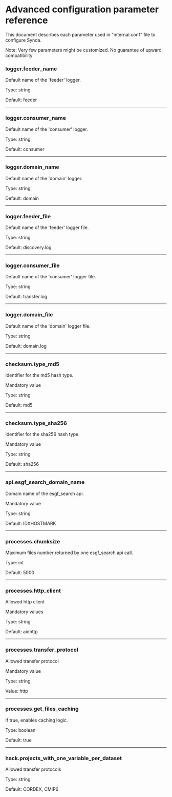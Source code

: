 # Advanced configuration parameter reference

This document describes each parameter used in "internal.conf" file to configure Synda.

Note: Very few parameters might be customized. No guarantee of upward compatibility

### logger.feeder_name

Default name of the 'feeder' logger.

Type: string

Default: feeder

--------------------------------------------------------

### logger.consumer_name

Default name of the 'consumer' logger.

Type: string

Default: consumer

--------------------------------------------------------

### logger.domain_name

Default name of the 'domain' logger.

Type: string

Default: domain

--------------------------------------------------------

### logger.feeder_file

Default name of the 'feeder' logger file.

Type: string

Default: discovery.log

--------------------------------------------------------

### logger.consumer_file

Default name of the 'consumer' logger file.

Type: string

Default: transfer.log

--------------------------------------------------------

### logger.domain_file

Default name of the 'domain' logger file.

Type: string

Default: domain.log

--------------------------------------------------------

### checksum.type_md5

Identifier for the md5 hash type.

Mandatory value

Type: string

Default: md5

--------------------------------------------------------

### checksum.type_sha256

Identifier for the sha256 hash type.

Mandatory value

Type: string

Default: sha256

--------------------------------------------------------

### api.esgf_search_domain_name

Domain name of the esgf_search api.

Mandatory value

Type: string

Default: IDXHOSTMARK

--------------------------------------------------------

### processes.chunksize

Maximum files number returned by one esgf_search api call.

Type: int

Default: 5000

--------------------------------------------------------

### processes.http_client

Allowed http client

Mandatory values

Type: string

Default: aiohttp

--------------------------------------------------------

### processes.transfer_protocol

Allowed transfer protocol

Mandatory value

Type: string

Value: http

--------------------------------------------------------

### processes.get_files_caching

If true, enables caching logic.

Type: boolean

Default: true

--------------------------------------------------------

### hack.projects_with_one_variable_per_dataset

Allowed transfer protocols

Type: string

Default: CORDEX, CMIP6
